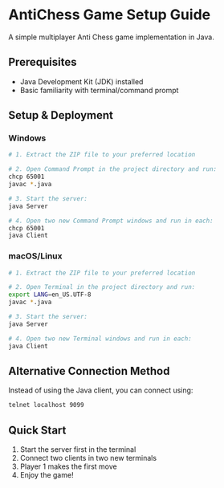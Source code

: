 # AntiChess Game Setup Guide

A simple multiplayer Anti Chess game implementation in Java.

## Prerequisites

- Java Development Kit (JDK) installed
- Basic familiarity with terminal/command prompt

## Setup & Deployment

### Windows

```bash
# 1. Extract the ZIP file to your preferred location

# 2. Open Command Prompt in the project directory and run:
chcp 65001
javac *.java

# 3. Start the server:
java Server

# 4. Open two new Command Prompt windows and run in each:
chcp 65001
java Client
```

### macOS/Linux

```bash
# 1. Extract the ZIP file to your preferred location

# 2. Open Terminal in the project directory and run:
export LANG=en_US.UTF-8
javac *.java

# 3. Start the server:
java Server

# 4. Open two new Terminal windows and run in each:
java Client
```

## Alternative Connection Method

Instead of using the Java client, you can connect using:
```bash
telnet localhost 9099
```

## Quick Start

1. Start the server first in the terminal
2. Connect two clients in two new terminals
3. Player 1 makes the first move
4. Enjoy the game!

